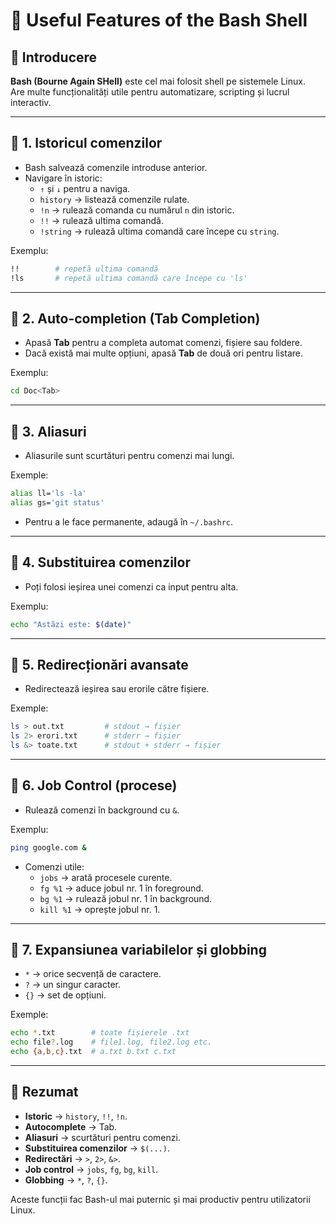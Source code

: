 # 📘 Useful Features of the Bash Shell

## 🔹 Introducere
**Bash (Bourne Again SHell)** este cel mai folosit shell pe sistemele Linux.  
Are multe funcționalități utile pentru automatizare, scripting și lucrul interactiv.

---

## 🔹 1. Istoricul comenzilor
- Bash salvează comenzile introduse anterior.  
- Navigare în istoric:
  - `↑` și `↓` pentru a naviga.  
  - `history` → listează comenzile rulate.  
  - `!n` → rulează comanda cu numărul `n` din istoric.  
  - `!!` → rulează ultima comandă.  
  - `!string` → rulează ultima comandă care începe cu `string`.

Exemplu:
```bash
!!        # repetă ultima comandă
!ls       # repetă ultima comandă care începe cu 'ls'
```

---

## 🔹 2. Auto-completion (Tab Completion)
- Apasă **Tab** pentru a completa automat comenzi, fișiere sau foldere.  
- Dacă există mai multe opțiuni, apasă **Tab** de două ori pentru listare.

Exemplu:
```bash
cd Doc<Tab>
```

---

## 🔹 3. Aliasuri
- Aliasurile sunt scurtături pentru comenzi mai lungi.

Exemple:
```bash
alias ll='ls -la'
alias gs='git status'
```

- Pentru a le face permanente, adaugă în `~/.bashrc`.

---

## 🔹 4. Substituirea comenzilor
- Poți folosi ieșirea unei comenzi ca input pentru alta.

Exemplu:
```bash
echo "Astăzi este: $(date)"
```

---

## 🔹 5. Redirecționări avansate
- Redirectează ieșirea sau erorile către fișiere.

Exemple:
```bash
ls > out.txt         # stdout → fișier
ls 2> erori.txt      # stderr → fișier
ls &> toate.txt      # stdout + stderr → fișier
```

---

## 🔹 6. Job Control (procese)
- Rulează comenzi în background cu `&`.

Exemplu:
```bash
ping google.com &
```

- Comenzi utile:
  - `jobs` → arată procesele curente.  
  - `fg %1` → aduce jobul nr. 1 în foreground.  
  - `bg %1` → rulează jobul nr. 1 în background.  
  - `kill %1` → oprește jobul nr. 1.

---

## 🔹 7. Expansiunea variabilelor și globbing
- `*` → orice secvență de caractere.  
- `?` → un singur caracter.  
- `{}` → set de opțiuni.

Exemple:
```bash
echo *.txt        # toate fișierele .txt
echo file?.log    # file1.log, file2.log etc.
echo {a,b,c}.txt  # a.txt b.txt c.txt
```

---

## 🔹 Rezumat
- **Istoric** → `history`, `!!`, `!n`.  
- **Autocomplete** → Tab.  
- **Aliasuri** → scurtături pentru comenzi.  
- **Substituirea comenzilor** → `$(...)`.  
- **Redirectări** → `>`, `2>`, `&>`.  
- **Job control** → `jobs`, `fg`, `bg`, `kill`.  
- **Globbing** → `*`, `?`, `{}`.  

Aceste funcții fac Bash-ul mai puternic și mai productiv pentru utilizatorii Linux.
